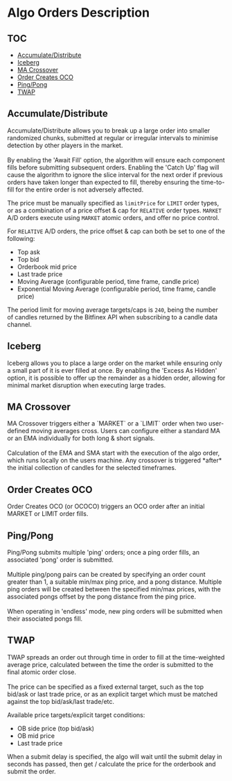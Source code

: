 # Algo Orders Description

## TOC

 - [Accumulate/Distribute](#ad)
 - [Iceberg](#iceberg)
 - [MA Crossover](#macross)
 - [Order Creates OCO](#ococo)
 - [Ping/Pong](#pingpong)
 - [TWAP](#twap)

## Accumulate/Distribute

<a id="ad" />
Accumulate/Distribute allows you to break up a large order into smaller
randomized chunks, submitted at regular or irregular intervals to minimise
detection by other players in the market.
<br/>
<br/>
By enabling the 'Await Fill' option, the algorithm will ensure each
component fills before submitting subsequent orders. Enabling the 'Catch Up'
flag will cause the algorithm to ignore the slice interval for the next order
if previous orders have taken longer than expected to fill, thereby ensuring
the time-to-fill for the entire order is not adversely affected.

The price must be manually specified as `limitPrice` for `LIMIT` order types,
or as a combination of a price offset & cap for `RELATIVE` order types.
`MARKET` A/D orders execute using `MARKET` atomic orders, and offer no price
control.

For `RELATIVE` A/D orders, the price offset & cap can both be set to one of
the following:

  - Top ask
  - Top bid
  - Orderbook mid price
  - Last trade price
  - Moving Average (configurable period, time frame, candle price)
  - Exponential Moving Average (configurable period, time frame, candle price)

The period limit for moving average targets/caps is `240`, being the number
of candles returned by the Bitfinex API when subscribing to a candle data
channel.


## Iceberg

<a id="iceberg" />
Iceberg allows you to place a large order on the market while ensuring only
a small part of it is ever filled at once. By enabling the 'Excess As Hidden'
option, it is possible to offer up the remainder as a hidden order, allowing
for minimal market disruption when executing large trades.


## MA Crossover

<a id="macross" />
MA Crossover triggers either a `MARKET` or a `LIMIT` order when two
user-defined moving averages cross. Users can configure either a standard MA
or an EMA individually for both long & short signals.
<br/>
<br/>
Calculation of the EMA and SMA start with the execution of the algo order,
which runs locally on the users machine. Any crossover is triggered *after*
the initial collection of candles for the selected timeframes.

## Order Creates OCO

<a id="ococo" />
Order Creates OCO (or OCOCO) triggers an OCO order after an initial MARKET
or LIMIT order fills.

## Ping/Pong

<a id="pingpong" />
Ping/Pong submits multiple 'ping' orders; once a ping order fills, an
associated 'pong' order is submitted.
<br/>
<br/>
Multiple ping/pong pairs can be created by specifying an order count greater
than 1, a suitable min/max ping price, and a pong distance. Multiple ping
orders will be created between the specified min/max prices, with the
associated pongs offset by the pong distance from the ping price.
<br/>
<br/>
When operating in 'endless' mode, new ping orders will be submitted when
their associated pongs fill.

## TWAP

<a id="twap" />
TWAP spreads an order out through time in order to fill at the time-weighted
average price, calculated between the time the order is submitted to the
final atomic order close.
<br/>
<br/>
The price can be specified as a fixed external target, such as the top
bid/ask or last trade price, or as an explicit target which must be matched
against the top bid/ask/last trade/etc.

Available price targets/explicit target conditions:
  - OB side price (top bid/ask)
  - OB mid price
  - Last trade price

When a submit delay is specified, the algo will wait until the submit delay
in seconds has passed, then get / calculate the price for the orderbook and
submit the order.
